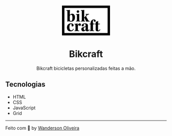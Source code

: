 <h1 align="center">
<br>
  <img src="img/bikcraft.svg" width="150">
<br>
<br>
Bikcraft
</h1>


<p align="center">Bikcraft bicicletas personalizadas feitas a mão.</p>



## Tecnologias

* HTML  
* CSS
* JavaScript
* Grid


---

Feito com :purple_heart: by [Wanderson Oliveira](https://github.com/wanderson1873)
